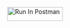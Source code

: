 [<img src="https://run.pstmn.io/button.svg" alt="Run In Postman" style="width: 128px; height: 32px;">](https://app.getpostman.com/run-collection/41591718-73493203-7cad-4b28-abfc-68dc5e47d41e?action=collection%2Ffork&source=rip_markdown&collection-url=entityId%3D41591718-73493203-7cad-4b28-abfc-68dc5e47d41e%26entityType%3Dcollection%26workspaceId%3D01844ba1-5b74-48d1-a6fc-09d6dac43dcb#?env%5Babraham-hw1%5D=W3sia2V5IjoiZWNob19ib2R5IiwidmFsdWUiOiJ7XCJtZXNzYWdlXCI6XCJIZWxsbywgV29ybGQsIENVIERlbnZlclwifSIsImVuYWJsZWQiOnRydWUsInR5cGUiOiJkZWZhdWx0Iiwic2Vzc2lvblZhbHVlIjoie1wibWVzc2FnZVwiOlwiSGVsbG8sIFdvcmxkLCBDVSBEZW52ZXJcIn0iLCJjb21wbGV0ZVNlc3Npb25WYWx1ZSI6IntcIm1lc3NhZ2VcIjpcIkhlbGxvLCBXb3JsZCwgQ1UgRGVudmVyXCJ9Iiwic2Vzc2lvbkluZGV4IjowfV0=)